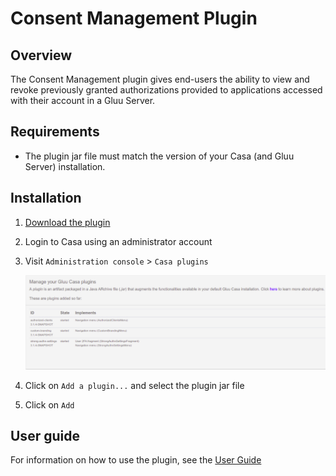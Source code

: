 # Consent Management Plugin
## Overview 
The Consent Management plugin gives end-users the ability to view and revoke previously granted authorizations provided to applications accessed with their account in a Gluu Server. 

## Requirements

- The plugin jar file must match the version of your Casa (and Gluu Server) installation.

## Installation

1. [Download the plugin](https://casa.gluu.org/wp-content/uploads/2019/04/authorized-clients-4.0.Final_.jar)

1. Login to Casa using an administrator account

1. Visit `Administration console` > `Casa plugins`

    ![plugins page](../img/plugins/plugins314.png)

1. Click on `Add a plugin...` and select the plugin jar file

1. Click on `Add` 

## User guide

For information on how to use the plugin, see the [User Guide](../user-guide.md)

